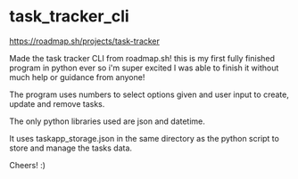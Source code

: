 # task_tracker_cli
https://roadmap.sh/projects/task-tracker

Made the task tracker CLI from roadmap.sh! this is my first fully finished program in python ever so i'm super excited I was able to finish it without much help or guidance from anyone!

The program uses numbers to select options given and user input to create, update and remove tasks.

The only python libraries used are json and datetime.

It uses taskapp_storage.json in the same directory as the python script to store and manage the tasks data.

Cheers! :)
